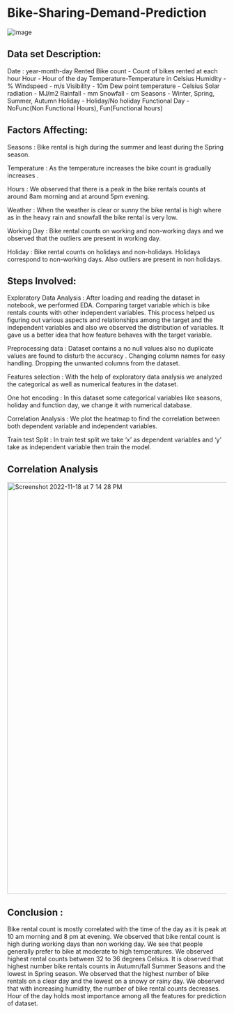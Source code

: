 # Bike-Sharing-Demand-Prediction

![image](https://user-images.githubusercontent.com/111069324/202717555-9cf5d41a-ff4b-47c8-9a85-62ad5ef1a206.png)


## Data set Description:
Date : year-month-day
Rented Bike count - Count of bikes rented at each hour
Hour - Hour of the day
Temperature-Temperature in Celsius
Humidity - %
Windspeed - m/s
Visibility - 10m
Dew point temperature - Celsius
Solar radiation - MJ/m2
Rainfall - mm
Snowfall - cm
Seasons - Winter, Spring, Summer, Autumn
Holiday - Holiday/No holiday
Functional Day - NoFunc(Non Functional Hours), Fun(Functional hours)

## Factors Affecting:
Seasons : Bike rental is high during the summer and least during the Spring season.

Temperature : As the temperature increases the bike count is gradually increases .

Hours : We observed that there is a peak in the bike rentals counts at around 8am morning and at around 5pm evening.

Weather : When the weather is clear or sunny the bike rental is high where as in the heavy rain and snowfall the bike rental is very low.

Working Day : Bike rental counts on working and non-working days and we observed that the outliers are present in working day.

Holiday : Bike rental counts on holidays and non-holidays. Holidays correspond to non-working days. Also outliers are present in non holidays.

## Steps Involved:
Exploratory Data Analysis : After loading and reading the dataset in notebook, we performed EDA. Comparing target variable which is bike rentals counts with other independent variables. This process helped us figuring out various aspects and relationships among the target and the independent variables and also we observed the distribution of variables. It gave us a better idea that how feature behaves with the target variable.

Preprocessing data : Dataset contains a no null values also no duplicate values are found to disturb the accuracy . Changing column names for easy handling. Dropping the unwanted columns from the dataset.

Features selection : With the help of exploratory data analysis we analyzed the categorical as well as numerical features in the dataset.

One hot encoding : In this dataset some categorical variables like seasons, holiday and function day, we change it with numerical database.

Correlation Analysis : We plot the heatmap to find the correlation between both dependent variable and independent variables.

Train test Split : In train test split we take ‘x’ as dependent variables and ‘y’ take as independent variable then train the model.

## Correlation Analysis

<img width="943" alt="Screenshot 2022-11-18 at 7 14 28 PM" src="https://user-images.githubusercontent.com/111069324/202718861-d1828049-e67d-4efb-9b70-5d370a79ca93.png">


## Conclusion :
Bike rental count is mostly correlated with the time of the day as it is peak at 10 am morning and 8 pm at evening.
We observed that bike rental count is high during working days than non working day.
We see that people generally prefer to bike at moderate to high temperatures. We observed highest rental counts between 32 to 36 degrees Celsius.
It is observed that highest number bike rentals counts in Autumn/fall Summer Seasons and the lowest in Spring season.
We observed that the highest number of bike rentals on a clear day and the lowest on a snowy or rainy day.
We observed that with increasing humidity, the number of bike rental counts decreases.
Hour of the day holds most importance among all the features for prediction of dataset.
